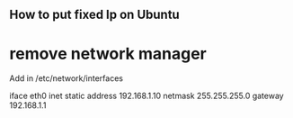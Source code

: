 ## How to put fixed Ip on Ubuntu

# remove network manager

Add in /etc/network/interfaces

iface eth0 inet static
    address 192.168.1.10
    netmask 255.255.255.0
    gateway 192.168.1.1


